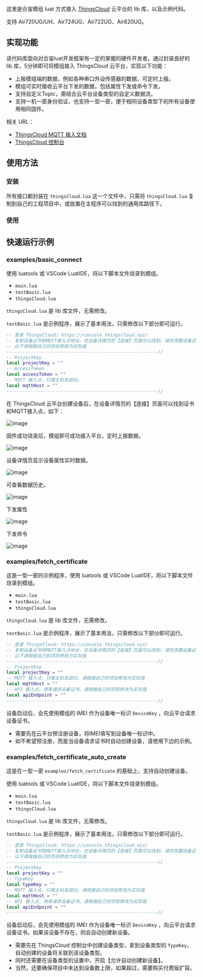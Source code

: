 这里是合宙模组 luat 方式接入 [ThingsCloud](https://www.thingscloud.xyz/) 云平台的 lib 库，以及示例代码。

支持 Air720UG/UH、Air724UG、Air722UG、Air820UG。

## 实现功能

该代码库面向对合宙luat开发框架有一定的掌握的硬件开发者。通过封装良好的 lib 库，5分钟即可将模组接入 ThingsCloud 云平台，实现以下功能：

- 上报模组端的数据，例如各种串口外设传感器的数据，可定时上报。
- 模组可实时接收云平台下发的数据，包括属性下发或命令下发。
- 支持自定义Topic，需结合云平台设备类型的自定义数据流。
- 支持一机一密身份验证，也支持一型一密，便于相同设备类型下的所有设备使用相同固件。

相关 URL：
- [ThingsCloud MQTT 接入文档](https://docs.thingscloud.xyz/guide/connect-device/mqtt.html)
- [ThingsCloud 控制台](https://www.thingscloud.xyz/)

## 使用方法

### 安装

所有接口都封装在 `thingsCloud.lua` 这一个文件中，只需将 `thingsCloud.lua` 复制到自己的工程项目中，或放置在主程序可以找到的通用库路径下。

### 使用

## 快速运行示例

### examples/basic_connect

使用 luatools 或 VSCode LuatIDE，将以下脚本文件烧录到模组。

- `main.lua`
- `testBasic.lua` 
- `thingsCloud.lua`

`thingsCloud.lua` 是 lib 库文件，无需修改。

`testBasic.lua` 是示例程序，展示了基本用法，只需修改以下部分即可运行。

```lua
-- 登录 ThingsCloud: https://console.thingscloud.xyz/
-- 复制设备证书和MQTT接入点地址，在设备详情页的【连接】页面可以找到。请勿泄露设备证书。
-- 以下请根据自己的项目修改为实际值
--------------------------------------------------------//
-- ProjectKey
local projectKey = ""
-- AccessToken
local accessToken = ""
-- MQTT 接入点，只需主机名部分。
local mqttHost = ""
--------------------------------------------------------//
```

在 ThingsCloud 云平台创建设备后，在设备详情页的【连接】页面可以找到证书和MQTT接入点，如下：

![image](https://user-images.githubusercontent.com/97299260/148683169-b5ef8f41-0960-4298-8269-2b792179e8f2.png)

固件成功烧录后，模组即可成功接入平台，定时上报数据。

![image](https://user-images.githubusercontent.com/97299260/148683283-a25871b7-b7b7-4e88-9767-e863240aaa2c.png)

设备详情页显示设备属性实时数据。

![image](https://user-images.githubusercontent.com/97299260/148683057-797cc9dd-f7cd-4948-9b43-f03d944c0555.png)

可查看数据历史。

![image](https://user-images.githubusercontent.com/97299260/148683088-ae05c067-7700-4429-bed2-a8aef656518c.png)

下发属性

![image](https://user-images.githubusercontent.com/97299260/148683107-c6b0aff6-d5b1-4424-98cf-c4d7bdf3695f.png)

下发命令

![image](https://user-images.githubusercontent.com/97299260/148683123-487cdfc8-9615-42c7-a5b6-b18e936b94fc.png)

### examples/fetch_certificate

这是一型一密的示例程序，使用 luatools 或 VSCode LuatIDE，将以下脚本文件烧录到模组。

- `main.lua`
- `testBasic.lua` 
- `thingsCloud.lua`

`thingsCloud.lua` 是 lib 库文件，无需修改。

`testBasic.lua` 是示例程序，展示了基本用法，只需修改以下部分即可运行。

```lua
-- 登录 ThingsCloud: https://console.thingscloud.xyz/
-- 复制设备证书和MQTT接入点地址，在设备详情页的【连接】页面可以找到。请勿泄露设备证书。
-- 以下请根据自己的项目修改为实际值
--------------------------------------------------------//
-- ProjectKey
local projectKey = ""
-- MQTT 接入点，只需主机名部分。请根据自己的项目修改为实际值
local mqttHost = ""
-- API 接入点，用来请求设备证书。请根据自己的项目修改为实际值
local apiEndpoint = ""
--------------------------------------------------------//

```

设备启动后，会先使用模组的 IMEI 作为设备唯一标识 `DeviceKey` ，向云平台请求设备证书。

- 需要先在云平台预注册设备，将IMEI填写到设备唯一标识中。
- 如不希望预注册，而是当设备请求证书时自动创建设备，请使用下边的示例。


### examples/fetch_certificate_auto_create

这是在一型一密 `examples/fetch_certificate` 的基础上，支持自动创建设备。

使用 luatools 或 VSCode LuatIDE，将以下脚本文件烧录到模组。

- `main.lua`
- `testBasic.lua` 
- `thingsCloud.lua`

`thingsCloud.lua` 是 lib 库文件，无需修改。

`testBasic.lua` 是示例程序，展示了基本用法，只需修改以下部分即可运行。

```lua
-- 登录 ThingsCloud: https://console.thingscloud.xyz/
-- 复制设备证书和MQTT接入点地址，在设备详情页的【连接】页面可以找到。请勿泄露设备证书。
-- 以下请根据自己的项目修改为实际值
--------------------------------------------------------//
-- ProjectKey
local projectKey = ""
-- TypeKey
local typeKey = ""
-- MQTT 接入点，只需主机名部分。请根据自己的项目修改为实际值
local mqttHost = ""
-- API 接入点，用来请求设备证书。请根据自己的项目修改为实际值
local apiEndpoint = ""
--------------------------------------------------------//

```

设备启动后，会先使用模组的 IMEI 作为设备唯一标识 `DeviceKey` ，向云平台请求设备证书。如果该设备不存在，则会自动创建新设备。

- 需要先在 ThingsCloud 控制台中创建设备类型，拿到设备类型的 `TypeKey`，自动创建的设备将关联到该设备类型。
- 同时还需要在设备类型的设置中，开启【允许自动创建新设备】。
- 当然，还要确保项目中未达到设备数上限，如果超过，需要购买付费版扩容。